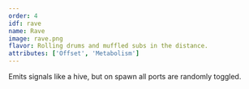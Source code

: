 ```yaml
---
order: 4
idf: rave
name: Rave
image: rave.png
flavor: Rolling drums and muffled subs in the distance.
attributes: ['Offset', 'Metabolism']
---
```

Emits signals like a hive, but on spawn all ports are randomly toggled.